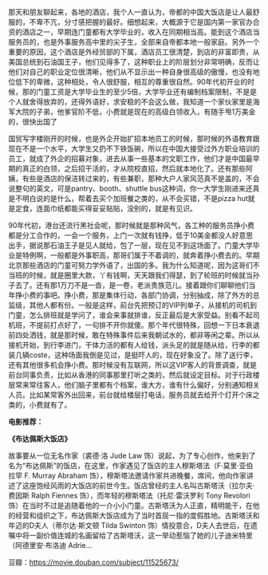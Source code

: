 ​​​​ ​​​​

那天和朋友聊起来，各地的酒店，我个人一直认为，帝都的中国大饭店是让人最舒服的，不卑不亢，分寸感把握的最好。细想起来，大概源于它是国内第一家官办合资的酒店之一，早期连门童都有大学毕业的，收入在同期相当高。能到这个酒店当服务员的，也是外事服务高中里的尖子生，全部来自帝都本地一般家庭。 ​​​​另外一个重要的原因，这个酒店是外经贸部的下属，酒店员工很清楚，到店的非富即贵，从美国总统到石油国王子，他们见得多了，这种职业上的阶层划分非常明确，反而让他们对自己的职业定位很清晰，他们从不显示出一种自身很高级的傲慢，也没有地位低下的卑微，这种相处，令人很舒服，相互的尊重很自然。90年代初开业的时候，那的门童工资是大学毕业生的至少5倍，大学毕业还有编制档案限制，不是是个人就舍得放弃的，还得外语好，求安稳的不会这么做，我知道一个家伙家里是海军大院的子弟，他爹官阶不低，小费就是现在的高级白领收入，有随手甩1万美金的，很快出国了

国贸写字楼刚开的时候，也是外企开始扩招本地员工的时候，那时候的外语教育跟现在不是一个水平，大学生又扔不下铁饭碗，所以在中国大接受过外方职业培训的员工，就成了外企的招募对象，进去从事一些基本的文职工作，他们才是中国最早期的真正的白领，之后招干活的，才从院校直招，然后就本地化了。 ​​​​还有那些阿姨，有些是酒店的保洁转过来的，有些兼职，那种大户人家风范真不是盖的，不会说整句的英文，可是pantry、booth、shuttle bus这种词，你一大学生刚进来还真是不明白说的是什么，帮着去买个加班餐之类的，从不会买错，不是pizza hut就是定食，连面巾纸都能买得妥妥贴贴，没别的，就是有见识。

90年代初，港台还流行黑社会呢，那时候就是那种风气，各工种的服务员挣小费都是分工合作的，一会一个服务，上门一次就有钱挣，低于10美金都没人好意思出手，据说那石油王子是见人就给，包了一层，现在见不到这场面了。门童大学毕业是特例啊，一般都是外事职高，那哥们属于不着调的，就奔着挣小费去的。早期北京那些酒店的门童可努力学外语了，出国的多。我为什么知道呢，因为这哥们不当班的时候，就是圈里大款，丫有钱啊，天天跟我们得瑟，到了轮班的时候就当孙子去了。还有那1万刀不是一沓，是一卷，老派贵族范儿。接着跟你们聊聊他们当年挣小费的事吧。挣小费，那是集体行动，各部门协调，分别抽成，除了外方的总监级，其他人都有份。一般是这样，前台先把预订的VIP列单子，从接机的司机到门童，怎么排班就是学问了，谁会来事就排谁，反正最后是大家受益。别看不起司机班，不提前打点好了，一句排不开你就傻。那个年代很特殊，回想一下日本衰退前四处洒钱，就是那时候，敢在特殊事件后来我朝试水的，都非等闲之辈。所以从接机开始，到行李进门，干体力活的都有人给钱，派头足的就是随从给，行李的都装几辆coste，这种场面我倒是见过，是挺吓人的，现在好象没了。除了送行李，还有其他很多机会挣小费。 ​​那时候没有互联网，所以这VIP客人的背景调查，就是前台同事负责，比如从香港的同事那里打听之类的，然后就设定目标。对于行政楼层常来常往客人，他们脑子里都有个档案，谁大方，谁有什么偏好，分别通知相关人员。比如某常客外出回来，前台就给楼层打电话，服务员就去给开个灯开个床之类的，小费就有了。



**电影推荐：**

**《布达佩斯大饭店》**

故事要从一位无名作家（裘德·洛 Jude Law 饰）说起，为了专心创作，他来到了名为“布达佩斯”的饭店，在这里，作家遇见了饭店的主人穆斯塔法（F·莫里·亚伯拉罕 F. Murray Abraham 饰），穆斯塔法邀请作家共进晚餐，席间，他向作家讲述了这座饱经风雨的大饭店的前世今生。饭店曾经的主人名叫古斯塔沃（拉尔夫·费因斯 Ralph Fiennes 饰），而年轻的穆斯塔法（托尼·雷沃罗利 Tony Revolori 饰）在当时不过是追随着他的一介小小门童。古斯塔沃为人正直，精明能干，在他的经营和组织之下，布达佩斯大饭店成为了当时首屈一指的度假胜地。古斯塔沃和年迈的D夫人（蒂尔达·斯文顿 Tilda Swinton 饰）情投意合，D夫人去世后，在遗嘱中将一副价值连城的名画留给了古斯塔沃，这一举动惹恼了她的儿子迪米特里（阿德里安·布洛迪 Adrie...

豆瓣：https://movie.douban.com/subject/11525673/

